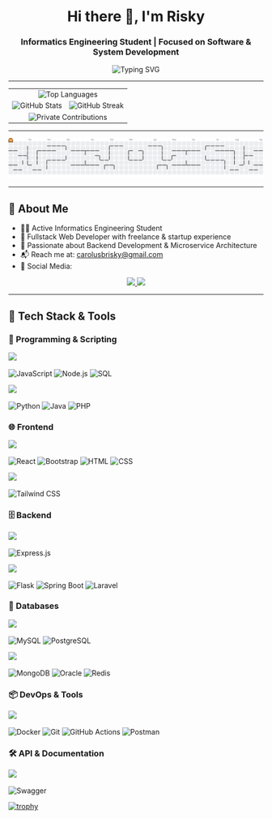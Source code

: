 <h1 align="center">Hi there 👋, I'm Risky</h1>
<h3 align="center"> Informatics Engineering Student | Focused on Software & System Development</h3>

<p align="center">
  <img src="https://readme-typing-svg.demolab.com/?lines=Fullstack%20Developer;Microservice%20Enthusiast;Problem%20Solver;Love%20Open%20Source!&center=true&width=440&height=45" alt="Typing SVG" />
</p>

---
<div align="center">

<table cellspacing="16">
  <tr>
    <td align="center" colspan="2">
      <img
        src="https://github-readme-stats.vercel.app/api/top-langs/?username=carolusbrisky&layout=compact&langs_count=8&theme=github_dark&hide_border=true&border_radius=12"
        alt="Top Languages"
        width="600"
      />
    </td>
  </tr>
  <tr>
    <td align="center">
      <img
        src="https://github-readme-stats.vercel.app/api?username=carolusbrisky&show_icons=true&theme=github_dark&hide_title=true&hide_border=true&border_radius=12"
        alt="GitHub Stats"
        width="320"
      />
    </td>
    <td align="center">
      <img
        src="https://github-readme-streak-stats.herokuapp.com?user=carolusbrisky&theme=github-dark&hide_border=true&border_radius=12&date_format=M%20j%5B%2C%20Y%5D"
        alt="GitHub Streak"
        width="320"
      />
    </td>
  </tr>
  <tr>
    <td align="center" colspan="2">
      <img
        src="https://img.shields.io/badge/Private%20Contributions-5%2B-informational?style=for-the-badge&logo=github"
        alt="Private Contributions"
      />
    </td>
  </tr>
</table>

</div>

---

<picture>
  <source media="(prefers-color-scheme: dark)" srcset="https://raw.githubusercontent.com/carolusbrisky/carolusbrisky/output/pacman-contribution-graph-dark.svg">
  <source media="(prefers-color-scheme: light)" srcset="https://raw.githubusercontent.com/carolusbrisky/carolusbrisky/output/pacman-contribution-graph.svg">
  <img alt="pacman contribution graph" src="https://raw.githubusercontent.com/carolusbrisky/carolusbrisky/output/pacman-contribution-graph.svg">
</picture>

---

## 🧠 About Me

- 👨‍🎓 Active Informatics Engineering Student
- 💼 Fullstack Web Developer with freelance & startup experience  
- 🧩 Passionate about Backend Development & Microservice Architecture  
- 📬 Reach me at: [carolusbrisky@gmail.com](mailto:carolusbrisky@gmail.com)
- 🔗 Social Media:

<p align="center">
  <a href="https://www.linkedin.com/in/carolus-barromeus-risky-421350355" target="_blank">
    <img src="https://skillicons.dev/icons?i=linkedin" />
  </a>
  <a href="https://www.instagram.com/carolusb_risky/" target="_blank">
    <img src="https://skillicons.dev/icons?i=instagram" />
  </a>
</p>

---

## 🔧 Tech Stack & Tools

### 🚀 Programming & Scripting

<p>
  <img src="https://img.shields.io/badge/Actively%20Used-28a745?style=flat-square&labelColor=28a745" />
</p>

![JavaScript](https://img.shields.io/badge/JavaScript-F7DF1E?style=for-the-badge&logo=javascript&logoColor=black) ![Node.js](https://img.shields.io/badge/Node.js-339933?style=for-the-badge&logo=node.js&logoColor=white) ![SQL](https://img.shields.io/badge/SQL-003B57?style=for-the-badge&logo=postgresql&logoColor=white)

<p>
  <img src="https://img.shields.io/badge/Previously%20Used-FFD700?style=flat-square&labelColor=FFD700" />
</p>

![Python](https://img.shields.io/badge/Python-3776AB?style=for-the-badge&logo=python&logoColor=white) ![Java](https://img.shields.io/badge/Java-ED8B00?style=for-the-badge&logo=java&logoColor=white) ![PHP](https://img.shields.io/badge/PHP-777BB4?style=for-the-badge&logo=php&logoColor=white)


### 🌐 Frontend

<p>
  <img src="https://img.shields.io/badge/Actively%20Used-28a745?style=flat-square&labelColor=28a745" />
</p>

![React](https://img.shields.io/badge/React-20232A?style=for-the-badge&logo=react&logoColor=61DAFB) ![Bootstrap](https://img.shields.io/badge/Bootstrap-7952B3?style=for-the-badge&logo=bootstrap&logoColor=white) ![HTML](https://img.shields.io/badge/HTML5-E34F26?style=for-the-badge&logo=html5&logoColor=white) ![CSS](https://img.shields.io/badge/CSS3-1572B6?style=for-the-badge&logo=css3&logoColor=white)

<p>
  <img src="https://img.shields.io/badge/Previously%20Used-FFD700?style=flat-square&labelColor=FFD700" />
</p>

![Tailwind CSS](https://img.shields.io/badge/Tailwind_CSS-38B2AC?style=for-the-badge&logo=tailwind-css&logoColor=white)


### 🗄️ Backend

<p>
  <img src="https://img.shields.io/badge/Actively%20Used-28a745?style=flat-square&labelColor=28a745" />
</p>

 ![Express.js](https://img.shields.io/badge/Express.js-000000?style=for-the-badge&logo=express&logoColor=white)

<p>
  <img src="https://img.shields.io/badge/Previously%20Used-FFD700?style=flat-square&labelColor=FFD700" />
</p>

![Flask](https://img.shields.io/badge/Flask-000000?style=for-the-badge&logo=flask&logoColor=white) ![Spring Boot](https://img.shields.io/badge/Spring%20Boot-6DB33F?style=for-the-badge&logo=spring-boot&logoColor=white) ![Laravel](https://img.shields.io/badge/Laravel-FF2D20?style=for-the-badge&logo=laravel&logoColor=white)


### 💾 Databases

<p>
  <img src="https://img.shields.io/badge/Actively%20Used-28a745?style=flat-square&labelColor=28a745" />
</p>

![MySQL](https://img.shields.io/badge/MySQL-005C84?style=for-the-badge&logo=mysql&logoColor=white) ![PostgreSQL](https://img.shields.io/badge/PostgreSQL-4169E1?style=for-the-badge&logo=postgresql&logoColor=white)

<p>
  <img src="https://img.shields.io/badge/Previously%20Used-FFD700?style=flat-square&labelColor=FFD700" />
</p>

![MongoDB](https://img.shields.io/badge/MongoDB-4EA94B?style=for-the-badge&logo=mongodb&logoColor=white) ![Oracle](https://img.shields.io/badge/Oracle-F80000?style=for-the-badge&logo=oracle&logoColor=white) ![Redis](https://img.shields.io/badge/Redis-DC382D?style=for-the-badge&logo=redis&logoColor=white)


### 📦 DevOps & Tools

<p>
  <img src="https://img.shields.io/badge/Actively%20Used-28a745?style=flat-square&labelColor=28a745" />
</p>

![Docker](https://img.shields.io/badge/Docker-2496ED?style=for-the-badge&logo=docker&logoColor=white) ![Git](https://img.shields.io/badge/Git-F05032?style=for-the-badge&logo=git&logoColor=white) ![GitHub Actions](https://img.shields.io/badge/GitHub%20Actions-2088FF?style=for-the-badge&logo=github-actions&logoColor=white) ![Postman](https://img.shields.io/badge/Postman-FF6C37?style=for-the-badge&logo=postman&logoColor=white)

### 🛠️ API & Documentation

<p>
  <img src="https://img.shields.io/badge/Actively%20Used-28a745?style=flat-square&labelColor=28a745" />
</p>

![Swagger](https://img.shields.io/badge/Swagger-85EA2D?style=for-the-badge&logo=swagger&logoColor=black)


[![trophy](https://github-profile-trophy.vercel.app/?username=carolusbrisky&theme=onedark)](https://github.com/ryo-ma/github-profile-trophy)
